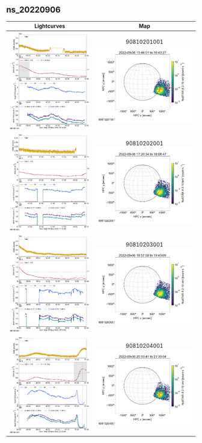 ## ns_20220906
 
|  Lightcurves |  Map |
|:---:|:---:|
|[![](ltc_20220906_1535_90810201001_ngx.png)](ltc_20220906_1535_90810201001_ngx.png)|90810201001<br/>[![](map_20220906_1535_90810201001_ngx.png)](map_20220906_1535_90810201001_ngx.png)|
|[![](ltc_20220906_1715_90810202001_ngx.png)](ltc_20220906_1715_90810202001_ngx.png)|90810202001<br/>[![](map_20220906_1715_90810202001_ngx.png)](map_20220906_1715_90810202001_ngx.png)|
|[![](ltc_20220906_1850_90810203001_ngx.png)](ltc_20220906_1850_90810203001_ngx.png)|90810203001<br/>[![](map_20220906_1850_90810203001_ngx.png)](map_20220906_1850_90810203001_ngx.png)|
|[![](ltc_20220906_2025_90810204001_ngx.png)](ltc_20220906_2025_90810204001_ngx.png)|90810204001<br/>[![](map_20220906_2025_90810204001_ngx.png)](map_20220906_2025_90810204001_ngx.png)|
